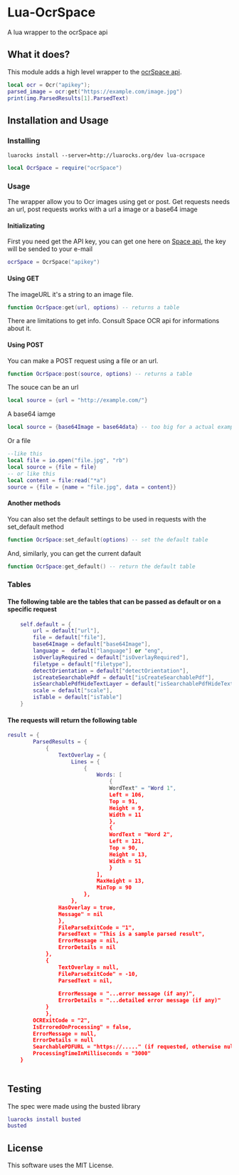 # Lua-OcrSpace
A lua wrapper to the ocrSpace api

## What it does?

This module adds a high level wrapper to the [ocrSpace api](https://ocr.space/).

```lua
local ocr = Ocr("apikey");
parsed_image = ocr:get("https://example.com/image.jpg")
print(img.ParsedResults[1].ParsedText)
```


## Installation and Usage

### Installing

```
luarocks install --server=http://luarocks.org/dev lua-ocrspace
```

```lua
local OcrSpace = require("ocrSpace")
```

### Usage
The wrapper allow you to Ocr images using get or post.
Get requests needs an url, post requests works with a url a image or a base64 image

#### Initializating
First you need get the API key, you can get one here on [Space api](https://ocr.space/ocrapi), the key will be sended to your e-mail
```lua
ocrSpace = OcrSpace("apikey")

```

#### Using GET
The imageURL it's a string to an image file.
```lua
function OcrSpace:get(url, options) -- returns a table
```
There are limitations to get info. Consult Space OCR api for informations about it.

#### Using POST 
You can make a POST request using a file or an url.
```lua
function OcrSpace:post(source, options) -- returns a table
```
The souce can be an url
```lua
local source = {url = "http://example.com/"}
```
A base64 iamge
```lua
local source = {base64Image = base64data} -- too big for a actual example, visit ocrSpace docs for more info
```
Or a file
```lua
--like this
local file = io.open("file.jpg", "rb")
local source = {file = file}
-- or like this
local content = file:read("*a")
source = {file = {name = "file.jpg", data = content}}
```

#### Another methods
You can also set the default settings to be used in requests with the set_default method
```lua
function OcrSpace:set_default(options) -- set the default table
```
And, similarly, you can get the current dafault
```lua
function OcrSpace:get_default() -- return the default table
```
### Tables
#### The following table are the tables that can be passed as default or on a specific request
```lua
    self.default = {
        url = default["url"],
        file = default["file"],
        base64Image = default["base64Image"],
        language =  default["language"] or "eng",
        isOverlayRequired = default["isOverlayRequired"],
        filetype = default["filetype"],
        detectOrientation = default["detectOrientation"],
        isCreateSearchablePdf = default["isCreateSearchablePdf"],
        isSearchablePdfHideTextLayer = default["isSearchablePdfHideTextLayer"],
        scale = default["scale"],
        isTable = default["isTable"]
    }
```

#### The requests will return the following table
```lua
result = {
        ParsedResults = {
            {
                TextOverlay = {
                    Lines = {
                        {
                            Words: [
                                {
                                WordText" = "Word 1",
                                Left = 106,
                                Top = 91,
                                Height = 9,
                                Width = 11
                                },
                                {
                                WordText = "Word 2",
                                Left = 121,
                                Top = 90,
                                Height = 13,
                                Width = 51
                                }
                            ],
                            MaxHeight = 13,
                            MinTop = 90
                        },
                    },
                HasOverlay = true,
                Message" = nil
                },
                FileParseExitCode = "1",
                ParsedText = "This is a sample parsed result",                
                ErrorMessage = nil,
                ErrorDetails = nil
            },
            {
                TextOverlay = null,
                FileParseExitCode" = -10,
                ParsedText = nil,
                                        
                ErrorMessage = "...error message (if any)",
                ErrorDetails = "...detailed error message (if any)"
            }
            },
        OCRExitCode = "2",
        IsErroredOnProcessing" = false,
        ErrorMessage = null,
        ErrorDetails = null
        SearchablePDFURL = "https://....." (if requested, otherwise null) 
        ProcessingTimeInMilliseconds = "3000"
    }
             
```

## Testing
The spec were made using the busted library
```lua
luarocks install busted
busted
```

## License
This software uses the MIT License.
